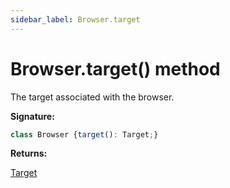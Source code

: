 ```yaml
---
sidebar_label: Browser.target
---
```

# Browser.target() method

The target associated with the browser.

**Signature:**

```typescript
class Browser {target(): Target;}
```
**Returns:**

[Target](./puppeteer.target.md)

